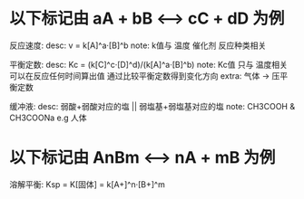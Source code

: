 
# 以下标记由 aA + bB <--> cC + dD 为例

反应速度:
  desc: v = k[A]^a·[B]^b
  note: k值与 温度 催化剂 反应种类相关

平衡定数:
  desc: Kc = (k[C]^c·[D]^d)/(k[A]^a·[B]^b)
  note: Kc值 只与 温度相关 可以在反应任何时间算出值 通过比较平衡定数得到变化方向
  extra: 气体 → 压平衡定数

缓冲液:
  desc: 弱酸+弱酸对应的塩 || 弱塩基+弱塩基对应的塩
  note: CH3COOH & CH3COONa e.g 人体

# 以下标记由 AnBm <--> nA + mB 为例

溶解平衡: Ksp = K[固体] = k[A+]^n·[B+]^m
